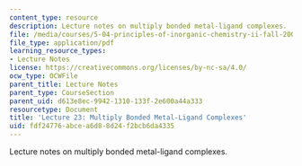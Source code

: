 ```yaml
---
content_type: resource
description: Lecture notes on multiply bonded metal-ligand complexes.
file: /media/courses/5-04-principles-of-inorganic-chemistry-ii-fall-2008/fdf24776abcea6d88d24f2bcb6da4335_lecture_23.pdf
file_type: application/pdf
learning_resource_types:
- Lecture Notes
license: https://creativecommons.org/licenses/by-nc-sa/4.0/
ocw_type: OCWFile
parent_title: Lecture Notes
parent_type: CourseSection
parent_uid: d613e8ec-9942-1310-133f-2e600a44a333
resourcetype: Document
title: 'Lecture 23: Multiply Bonded Metal-Ligand Complexes'
uid: fdf24776-abce-a6d8-8d24-f2bcb6da4335
---
```

Lecture notes on multiply bonded metal-ligand complexes.